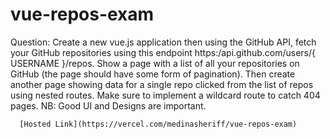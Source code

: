 # vue-repos-exam
 Question:
      Create a new vue.js application then using the GitHub API, fetch
      your GitHub repositories using this endpoint 
      https:/api.github.com/users/{ USERNAME }/repos. 
      Show a page with a list of all your repositories on GitHub (the page should
      have some form of pagination). Then create another page showing data for a
      single repo clicked from the list of repos using nested routes. Make sure to
      implement a wildcard route to catch 404 pages. NB: Good UI and Designs are important.

      [Hosted Link](https://vercel.com/medinasheriff/vue-repos-exam)

